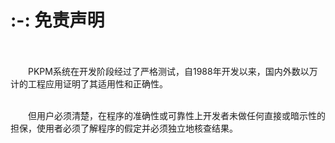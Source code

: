 
# :-: 免责声明

<br/>
<br/>
&emsp;&emsp;PKPM系统在开发阶段经过了严格测试，自1988年开发以来，国内外数以万计的工程应用证明了其适用性和正确性。

<br/>
<br/>

&emsp;&emsp;但用户必须清楚，在程序的准确性或可靠性上开发者未做任何直接或暗示性的担保，使用者必须了解程序的假定并必须独立地核查结果。